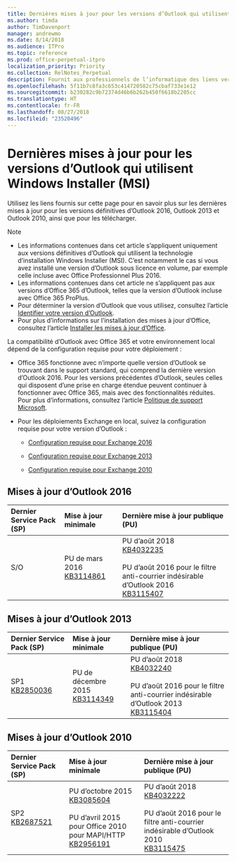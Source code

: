 ```yaml
---
title: Dernières mises à jour pour les versions d’Outlook qui utilisent Windows Installer (MSI)
ms.author: timda
author: TimDavenport
manager: andrewmo
ms.date: 8/14/2018
ms.audience: ITPro
ms.topic: reference
ms.prod: office-perpetual-itpro
localization_priority: Priority
ms.collection: RelNotes_Perpetual
description: Fournit aux professionnels de l’informatique des liens vers les dernières informations sur les mises à jour pour les versions définitives d’Outlook 2016, Outlook 2013 et Outlook 2010
ms.openlocfilehash: 5f11b7c8fa3c653c414720582c75cbaf733e1e12
ms.sourcegitcommit: b230282c9b72374d46b6b262b450f6618b2205cc
ms.translationtype: HT
ms.contentlocale: fr-FR
ms.lasthandoff: 08/27/2018
ms.locfileid: "23520496"
---
```

# <a name="latest-updates-for-versions-of-outlook-that-use-windows-installer-msi"></a>Dernières mises à jour pour les versions d’Outlook qui utilisent Windows Installer (MSI)

Utilisez les liens fournis sur cette page pour en savoir plus sur les dernières mises à jour pour les versions définitives d’Outlook 2016, Outlook 2013 et Outlook 2010, ainsi que pour les télécharger.
  
> [!NOTE]
> - Les informations contenues dans cet article s’appliquent uniquement aux versions définitives d’Outlook qui utilisent la technologie d’installation Windows Installer (MSI). C’est notamment le cas si vous avez installé une version d’Outlook sous licence en volume, par exemple celle incluse avec Office Professionnel Plus 2016.
> - Les informations contenues dans cet article ne s’appliquent pas aux versions d’Office 365 d’Outlook, telles que la version d’Outlook incluse avec Office 365 ProPlus.
> - Pour déterminer la version d’Outlook que vous utilisez, consultez l’article [Identifier votre version d’Outlook](https://support.office.com/article/b3a9568c-edb5-42b9-9825-d48d82b2257c).
> - Pour plus d’informations sur l’installation des mises à jour d’Office, consultez l’article [Installer les mises à jour d’Office](https://support.office.com/article/2ab296f3-7f03-43a2-8e50-46de917611c5). 
  
La compatibilité d’Outlook avec Office 365 et votre environnement local dépend de la configuration requise pour votre déploiement :
  
- Office 365 fonctionne avec n’importe quelle version d’Outlook se trouvant dans le support standard, qui comprend la dernière version d’Outlook 2016. Pour les versions précédentes d’Outlook, seules celles qui disposent d’une prise en charge étendue peuvent continuer à fonctionner avec Office 365, mais avec des fonctionnalités réduites. Pour plus d’informations, consultez l’article [Politique de support Microsoft](https://support.microsoft.com/lifecycle).
    
- Pour les déploiements Exchange en local, suivez la configuration requise pour votre version d’Outlook :
    
  - [Configuration requise pour Exchange 2016](https://docs.microsoft.com/Exchange/plan-and-deploy/system-requirements)
    
  - [Configuration requise pour Exchange 2013](https://technet.microsoft.com/en-us/library/aa996719%28v=exchg.150%29.aspx)
    
  - [Configuration requise pour Exchange 2010](https://docs.microsoft.com/previous-versions/office/exchange-server-2010/aa996719(v=exchg.141))

   
## <a name="outlook-2016-updates"></a>Mises à jour d’Outlook 2016

|**Dernier Service Pack (SP)**|**Mise à jour minimale**|**Dernière mise à jour publique (PU)**|
|:-----|:-----|:-----|
|S/O  <br/> |PU de mars 2016 <br/>[KB3114861](https://support.microsoft.com/help/3114861) <br/> |PU d’août 2018 <br/>[KB4032235](https://support.microsoft.com/en-us/help/4032235) <br/><br/> PU d’août 2016 pour le filtre anti-courrier indésirable d’Outlook 2016  <br/>[KB3115407](https://support.microsoft.com/help/3115407) <br/> |
   
## <a name="outlook-2013-updates"></a>Mises à jour d’Outlook 2013

|**Dernier Service Pack (SP)**|**Mise à jour minimale**|**Dernière mise à jour publique (PU)**|
|:-----|:-----|:-----|
|SP1  <br/>[KB2850036](https://go.microsoft.com/fwlink/p/?LinkId=512538) <br/> |PU de décembre 2015 <br/>[KB3114349](https://support.microsoft.com/kb/3114349) <br/> |PU d’août 2018 <br/>[KB4032240](https://support.microsoft.com/en-us/help/4032240) <br/><br/>  PU d’août 2016 pour le filtre anti-courrier indésirable d’Outlook 2013 <br/> [KB3115404](https://support.microsoft.com/kb/3115404) <br/> |
   
## <a name="outlook-2010-updates"></a>Mises à jour d’Outlook 2010

|**Dernier Service Pack (SP)**|**Mise à jour minimale**|**Dernière mise à jour publique (PU)**|
|:-----|:-----|:-----|
|SP2 <br/>[KB2687521](https://go.microsoft.com/fwlink/p/?LinkId=512542) <br/> |PU d’octobre 2015 <br/> [KB3085604](https://support.microsoft.com/kb/3085604) <br/><br/>  PU d’avril 2015 pour Office 2010 pour MAPI/HTTP <br/> [KB2956191](https://support.microsoft.com/en-us/help/2956191/april-14-2015-update-for-office-2010-kb2956191) <br/> |PU d’août 2018 <br/>[KB4032222](https://support.microsoft.com/en-us/help/4032222) <br/><br/>  PU d’août 2016 pour le filtre anti-courrier indésirable d’Outlook 2010 <br/> [KB3115475](https://support.microsoft.com/kb/3115475) <br/> |
   

